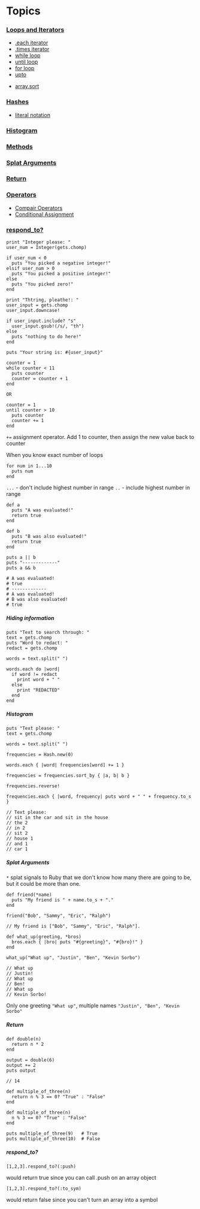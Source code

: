 # Topics

### [Loops and Iterators](loops_iterators.md)
  * [.each iterator](loops_iterators.md#each_iterator)
  * [.times iterator](loops_iterators.md#times_iterator)
  * [while loop](loops_iterators.md#while_loop)
  * [until loop](loops_iterators.md#until_loop)
  * [for loop](loops_iterators.md#for_loop)
  * [upto](loops_iterators.md#upto)

  - [array.sort](arrays.md#array.sort)

### [Hashes](hashes.md#hashes)
  - [literal notation](#literal_notation)

### [Histogram](#histogram)
### [Methods](methods.md#methods)
### [Splat Arguments](#splat_arguments)
### [Return](#return)
### [Operators](operators.md#operators)
  - [Compair Operators](Ruby/operators.md#compair_operators)
  - [Conditional Assignment](Ruby/operators.md#conditional_assignment)

### [respond_to?](#respond_to?)

```
print "Integer please: "
user_num = Integer(gets.chomp)

if user_num < 0
  puts "You picked a negative integer!"
elsif user_num > 0
  puts "You picked a positive integer!"
else
  puts "You picked zero!"
end
```
```
print "Thtring, pleathe!: "
user_input = gets.chomp
user_input.downcase!

if user_input.include? "s"
  user_input.gsub!(/s/, "th")
else
  puts "nothing to do here!"
end

puts "Your string is: #{user_input}"
```
```
counter = 1
while counter < 11
  puts counter
  counter = counter + 1
end

OR

counter = 1
until counter > 10
  puts counter
  counter += 1
end
```
`+=` assignment operator. Add 1 to counter, then assign the new value back to counter

When you know exact number of loops
```
for num in 1...10
  puts num
end
```
`...` - don't include highest number in range
`..` - include highest number in range

```
def a
  puts "A was evaluated!"
  return true
end

def b
  puts "B was also evaluated!"
  return true
end

puts a || b
puts "-------------"
puts a && b

# A was evaluated!
# true
# -------------
# A was evaluated!
# B was also evaluated!
# true
```


##### Hiding information

```
puts "Text to search through: "
text = gets.chomp
puts "Word to redact: "
redact = gets.chomp

words = text.split(" ")

words.each do |word|
  if word != redact
    print word + " "
  else
    print "REDACTED"
  end
end
```



##### <a name="histogram">Histogram</a>
```
puts "Text please: "
text = gets.chomp

words = text.split(" ")

frequencies = Hash.new(0)

words.each { |word| frequencies[word] += 1 }

frequencies = frequencies.sort_by { |a, b| b }

frequencies.reverse!

frequencies.each { |word, frequency| puts word + " " + frequency.to_s }

// Text please:
// sit in the car and sit in the house
// the 2
// in 2
// sit 2
// house 1
// and 1
// car 1
```



##### <a name="splat_arguments">Splat Arguments</a>

`*` splat signals to Ruby that we don't know how many there are going to be, but it could be more than one.
```
def friend(*name)
  puts "My friend is " + name.to_s + "."
end

friend("Bob", "Sammy", "Eric", "Ralph")

// My friend is ["Bob", "Sammy", "Eric", "Ralph"].

def what_up(greeting, *bros)
  bros.each { |bro| puts "#{greeting}", "#{bro}!" }
end

what_up("What up", "Justin", "Ben", "Kevin Sorbo")

// What up
// Justin!
// What up
// Ben!
// What up
// Kevin Sorbo!
```
Only one greeting `"What up"`, multiple names `"Justin", "Ben", "Kevin Sorbo"`


##### <a name="return">Return</a>

```
def double(n)
  return n * 2
end

output = double(6)
output += 2
puts output

// 14
```
```
def multiple_of_three(n)
  return n % 3 == 0? "True" : "False"
end

def multiple_of_three(n)
  n % 3 == 0? "True" : "False"
end

puts multiple_of_three(9)   # True
puts multiple_of_three(10)  # False
```

##### <a name="respond_to?">respond_to?</a>

```
[1,2,3].respond_to?(:push)
```
would return true since you can call .push on an array object

```
[1,2,3].respond_to?(:to_sym)
```
would return false since you can't turn an array into a symbol
